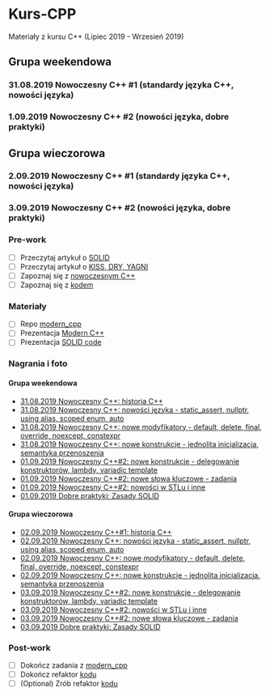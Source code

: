 # Kurs-CPP
Materiały z kursu C++ (Lipiec 2019 - Wrzesień 2019)

## Grupa weekendowa

### 31.08.2019 Nowoczesny C++ #1 (standardy języka C++, nowości języka)

### 1.09.2019 Nowoczesny C++ #2 (nowości języka, dobre praktyki)

## Grupa wieczorowa

### 2.09.2019 Nowoczesny C++ #1 (standardy języka C++, nowości języka)

### 3.09.2019 Nowoczesny C++ #2 (nowości języka, dobre praktyki)

### Pre-work

- [ ] Przeczytaj artykuł o [SOLID](https://www.samouczekprogramisty.pl/solid-czyli-dobre-praktyki-w-programowaniu-obiektowym/)
- [ ] Przeczytaj artykuł o [KISS, DRY, YAGNI](https://www.samouczekprogramisty.pl/jakosc-kodu-a-oschle-pocalunki-jagny/)
- [ ] Zapoznaj się z [nowoczesnym C++](https://github.com/AnthonyCalandra/modern-cpp-features)
- [ ] Zapoznaj się z [kodem](exercises)

### Materiały

- [ ] Repo [modern_cpp](https://github.com/coders-school/modern_cpp)
- [ ] Prezentacja [Modern C++](modern_cpp.pdf)
- [ ] Prezentacja [SOLID code](04_STUPID_and_SOLID_code.pdf)

### Nagrania i foto

#### Grupa weekendowa

- [31.08.2019 Nowoczesny C++: historia C++](https://www.youtube.com/watch?v=WWxDFzxXRl8&list=PLQqoaQUqs4DCoZOgDbqR-KfGSxParz1Pf&index=34)
- [31.08.2019 Nowoczesny C++: nowości języka - static_assert, nullptr, using alias, scoped enum, auto](https://www.youtube.com/watch?v=k4_rZIXBjas&list=PLQqoaQUqs4DCoZOgDbqR-KfGSxParz1Pf&index=35)
- [31.08.2019 Nowoczesny C++: nowe modyfikatory - default, delete, final, override, noexcept, constexpr](https://www.youtube.com/watch?v=chDSh9hZi-0&list=PLQqoaQUqs4DCoZOgDbqR-KfGSxParz1Pf&index=36)
- [31.08.2019 Nowoczesny C++: nowe konstrukcje - jednolita inicjalizacja, semantyka przenoszenia](https://www.youtube.com/watch?v=E6_rsSa4F9U&list=PLQqoaQUqs4DCoZOgDbqR-KfGSxParz1Pf&index=37)
- [01.09.2019 Nowoczesny C++#2: nowe konstrukcje - delegowanie konstruktorów, lambdy, variadic template](https://www.youtube.com/watch?v=k-9IfCrSnXI&list=PLQqoaQUqs4DCoZOgDbqR-KfGSxParz1Pf&index=38)
- [01.09.2019 Nowoczesny C++#2: nowe słowa kluczowe - zadania](https://www.youtube.com/watch?v=0r1JLFBbLj8&list=PLQqoaQUqs4DCoZOgDbqR-KfGSxParz1Pf&index=39)
- [01.09.2019 Nowoczesny C++#2: nowości w STLu i inne](https://www.youtube.com/watch?v=IcNzuqcrxHI&list=PLQqoaQUqs4DCoZOgDbqR-KfGSxParz1Pf&index=40)
- [01.09.2019 Dobre praktyki: Zasady SOLID](https://www.youtube.com/watch?v=gFl6RLsIl-c&list=PLQqoaQUqs4DCoZOgDbqR-KfGSxParz1Pf&index=41)

#### Grupa wieczorowa

- [02.09.2019 Nowoczesny C++#1: historia C++](https://www.youtube.com/watch?v=C2LbzxQOBSU&list=PLQqoaQUqs4DCaFPwa3qfVlJc9YOfZkPAO&index=31)
- [02.09.2019 Nowoczesny C++: nowości języka - static_assert, nullptr, using alias, scoped enum, auto](https://www.youtube.com/watch?v=LN1wqLTyw98&list=PLQqoaQUqs4DCaFPwa3qfVlJc9YOfZkPAO&index=32)
- [02.09.2019 Nowoczesny C++: nowe modyfikatory - default, delete, final, override, noexcept, constexpr](https://www.youtube.com/watch?v=Wb0Ke_cS0So&list=PLQqoaQUqs4DCaFPwa3qfVlJc9YOfZkPAO&index=33)
- [02.09.2019 Nowoczesny C++: nowe konstrukcje - jednolita inicjalizacja, semantyka przenoszenia](https://www.youtube.com/watch?v=4FS1yyyUyYQ&list=PLQqoaQUqs4DCaFPwa3qfVlJc9YOfZkPAO&index=34)
- [03.09.2019 Nowoczesny C++#2: nowe konstrukcje - delegowanie konstruktorów, lambdy, variadic template](https://www.youtube.com/watch?v=lJDd7IH-pJ4&list=PLQqoaQUqs4DCaFPwa3qfVlJc9YOfZkPAO&index=35)
- [03.09.2019 Nowoczesny C++#2: nowości w STLu i inne](https://www.youtube.com/watch?v=6NUKFe0omYo&list=PLQqoaQUqs4DCaFPwa3qfVlJc9YOfZkPAO&index=36)
- [03.09.2019 Nowoczesny C++#2: nowe słowa kluczowe - zadania](https://www.youtube.com/watch?v=Y-WTaFRHleQ&list=PLQqoaQUqs4DCaFPwa3qfVlJc9YOfZkPAO&index=37)
- [03.09.2019 Dobre praktyki: Zasady SOLID](https://www.youtube.com/watch?v=BMI6jA9MiCI&list=PLQqoaQUqs4DCaFPwa3qfVlJc9YOfZkPAO&index=38)

### Post-work

- [ ] Dokończ zadania z [modern_cpp](https://github.com/coders-school/modern_cpp)
- [ ] Dokończ refaktor [kodu](exercises/1-file-reader/main.cpp)
- [ ] (Optional) Zrób refaktor [kodu](exercises/2-zip-file-reader/main.cpp)
